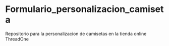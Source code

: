 # Formulario_personalizacion_camiseta
Repositorio para la personalizacion de camisetas en la tienda online ThreadOne
